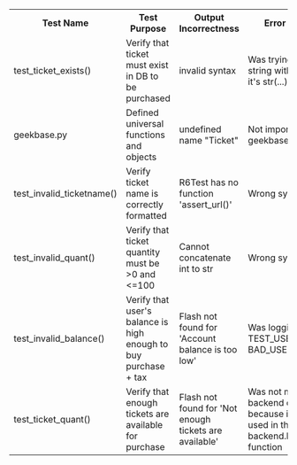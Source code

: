 <table><tbody>
<tr>
    <th>Test Name</th>
    <th>Test Purpose</th>
    <th>Output Incorrectness</th>
    <th>Error Source</th>
    <th>Fix</th>
</tr>

<tr>
    <td>test_ticket_exists()</td>
    <td>Verify that ticket must exist in DB to be purchased</td>
    <td>invalid syntax</td>
    <td>Was trying to cast string with (str) but it's str(...)</td>
    <td>Updated syntax</td>
</tr>

<tr>
    <td>geekbase.py</td>
    <td>Defined universal functions and objects</td>
    <td>undefined name "Ticket"</td>
    <td>Not imported into geekbase.py</td>
    <td>Imported into geekbase.py</td>
</tr>

<tr>
    <td>test_invalid_ticketname()</td>
    <td>Verify ticket name is correctly formatted</td>
    <td>R6Test has no function 'assert_url()'</td>
    <td>Wrong syntax</td>
    <td>changed to .get_current_url() and compared</td>
</tr>

<tr>
    <td>test_invalid_quant()</td>
    <td>Verify that ticket quantity must be >0 and <=100</td>
    <td>Cannot concatenate int to str</td>
    <td>Wrong syntax</td>
    <td>Converted string to int, then back to string</td>
</tr>

<tr>
    <td>test_invalid_balance()</td>
    <td>Verify that user's balance is high enough to buy purchase + tax</td>
    <td>Flash not found for 'Account balance is too low'</td>
    <td>Was logging in with TEST_USER, not BAD_USER</td>
    <td>Mocked logging in with correct user</td>
</tr>
    <td>test_ticket_quant()</td>
    <td>Verify that enough tickets are available for purchase</td>
    <td>Flash not found for 'Not enough tickets are available'</td>
    <td>Was not mocking backend correctly because it wasn't used in the backend.buy_ticket() function</td>
    <td>Created buy_ticket_byname() to be used</td>
<tr>
    
</tr>

</tbody></table>